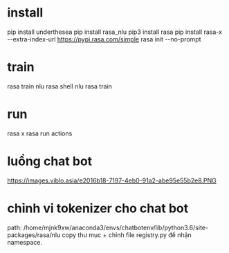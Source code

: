 # install
pip install underthesea
pip install rasa_nlu
pip3 install rasa
pip install rasa-x --extra-index-url https://pypi.rasa.com/simple
rasa init --no-prompt

# train
rasa train nlu
rasa shell nlu
rasa train

# run 
rasa x
rasa run actions

# luồng chat bot
https://images.viblo.asia/e2016b18-7197-4eb0-91a2-abe95e55b2e8.PNG

# chỉnh vi tokenizer cho chat bot 
path: /home/mjnk9xw/anaconda3/envs/chatbotenv/lib/python3.6/site-packages/rasa/nlu
copy thư mục + chỉnh file registry.py để nhận namespace.